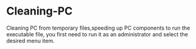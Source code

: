 # Cleaning-PC
Cleaning PC from temporary files,speeding up PC components
to run the executable file, you first need to run it as an administrator and select the desired menu item.
